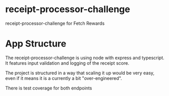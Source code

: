 # receipt-processor-challenge
receipt-processor-challenge for Fetch Rewards

# App Structure
The receipt-processor-challenge is using node with express and typescript.
It features input validation and logging of the receipt score.

The project is structured in a way that scaling it up would be very easy, even if it means it is a currently a bit "over-engineered".

There is test coverage for both endpoints